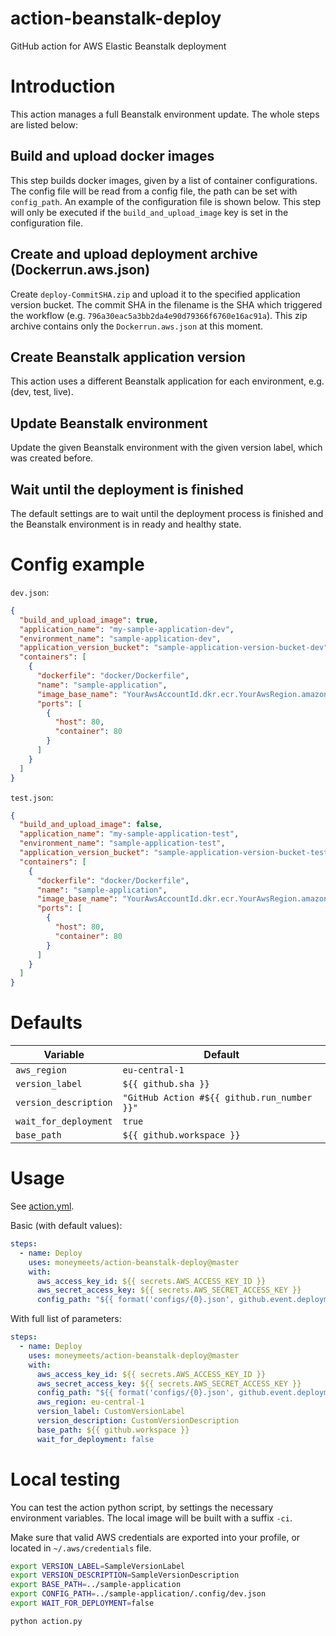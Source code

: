 # action-beanstalk-deploy
GitHub action for AWS Elastic Beanstalk deployment


# Introduction
This action manages a full Beanstalk environment update. The whole steps are listed below:

## Build and upload docker images
This step builds docker images, given by a list of container configurations.
The config file will be read from a config file, the path can be set with `config_path`.
An example of the configuration file is shown below.
This step will only be executed if the `build_and_upload_image` key is set in the configuration file.

## Create and upload deployment archive (Dockerrun.aws.json)
Create `deploy-CommitSHA.zip` and upload it to the specified application version bucket.
The commit SHA in the filename is the SHA which triggered the workflow (e.g. `796a30eac5a3bb2da4e90d79366f6760e16ac91a`).
This zip archive contains only the `Dockerrun.aws.json` at this moment.

## Create Beanstalk application version
This action uses a different Beanstalk application for each environment, e.g. (dev, test, live).

## Update Beanstalk environment
Update the given Beanstalk environment with the given version label, which was created before.

## Wait until the deployment is finished
The default settings are to wait until the deployment process is finished and the Beanstalk environment is in ready and healthy state.


# Config example
`dev.json`:
```json
{
  "build_and_upload_image": true,
  "application_name": "my-sample-application-dev",
  "environment_name": "sample-application-dev",
  "application_version_bucket": "sample-application-version-bucket-dev",
  "containers": [
    {
      "dockerfile": "docker/Dockerfile",
      "name": "sample-application",
      "image_base_name": "YourAwsAccountId.dkr.ecr.YourAwsRegion.amazonaws.com/your-ecr-repository",
      "ports": [
        {
          "host": 80,
          "container": 80
        }
      ]
    }
  ]
}
```

`test.json`:
```json
{
  "build_and_upload_image": false,
  "application_name": "my-sample-application-test",
  "environment_name": "sample-application-test",
  "application_version_bucket": "sample-application-version-bucket-test",
  "containers": [
    {
      "dockerfile": "docker/Dockerfile",
      "name": "sample-application",
      "image_base_name": "YourAwsAccountId.dkr.ecr.YourAwsRegion.amazonaws.com/your-ecr-repository",
      "ports": [
        {
          "host": 80,
          "container": 80
        }
      ]
    }
  ]
}
```

# Defaults
Variable | Default
---------|--------
`aws_region` | `eu-central-1`
`version_label` | `${{ github.sha }}`
`version_description` | `"GitHub Action #${{ github.run_number }}"`
`wait_for_deployment` | `true`
`base_path` | `${{ github.workspace }}`

# Usage

See [action.yml](action.yml).

Basic (with default values):
```yaml
steps:
  - name: Deploy
    uses: moneymeets/action-beanstalk-deploy@master
    with:
      aws_access_key_id: ${{ secrets.AWS_ACCESS_KEY_ID }}
      aws_secret_access_key: ${{ secrets.AWS_SECRET_ACCESS_KEY }}
      config_path: "${{ format('configs/{0}.json', github.event.deployment.environment) }}"
```

With full list of parameters:
```yaml
steps:
  - name: Deploy
    uses: moneymeets/action-beanstalk-deploy@master
    with:
      aws_access_key_id: ${{ secrets.AWS_ACCESS_KEY_ID }}
      aws_secret_access_key: ${{ secrets.AWS_SECRET_ACCESS_KEY }}
      config_path: "${{ format('configs/{0}.json', github.event.deployment.environment) }}"
      aws_region: eu-central-1
      version_label: CustomVersionLabel
      version_description: CustomVersionDescription
      base_path: ${{ github.workspace }}
      wait_for_deployment: false
```

# Local testing
You can test the action python script, by settings the necessary environment variables.
The local image will be built with a suffix `-ci`.

Make sure that valid AWS credentials are exported into your profile, or located in `~/.aws/credentials` file.

```bash
export VERSION_LABEL=SampleVersionLabel
export VERSION_DESCRIPTION=SampleVersionDescription
export BASE_PATH=../sample-application
export CONFIG_PATH=../sample-application/.config/dev.json
export WAIT_FOR_DEPLOYMENT=false

python action.py
```
